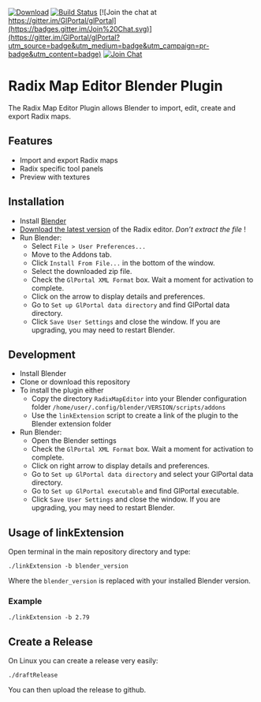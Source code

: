 [![Download](https://img.shields.io/badge/download-latest_release-brightgreen.svg)](https://github.com/GlPortal/map-editor/releases/)
[![Build Status](https://travis-ci.org/GlPortal/map-editor.svg?branch=master)](https://travis-ci.org/GlPortal/map-editor)
[![Join the chat at https://gitter.im/GlPortal/glPortal](https://badges.gitter.im/Join%20Chat.svg)](https://gitter.im/GlPortal/glPortal?utm_source=badge&utm_medium=badge&utm_campaign=pr-badge&utm_content=badge)
[![Join Chat](https://img.shields.io/badge/irc-join_chat-brightgreen.svg)](http://webchat.freenode.net/?channels=%23%23glportal&uio=d4)

# Radix Map Editor Blender Plugin
The Radix Map Editor Plugin allows Blender to import, edit, create and export Radix maps.

## Features
- Import and export Radix maps
- Radix specific tool panels
- Preview with textures

## Installation
- Install [Blender](http://www.blender.org/download/)
- [Download the latest version](https://github.com/GlPortal/map-editor/releases/) of the Radix editor. *Don’t extract the file* !
- Run Blender:
  - Select `File > User Preferences...`
  - Move to the Addons tab.
  - Click `Install From File...` in the bottom of the window.
  - Select the downloaded zip file.
  - Check the `GlPortal XML Format` box. Wait a moment for activation to complete.
  - Click on the arrow to display details and preferences.
  - Go to `Set up GlPortal data directory` and find GlPortal data directory.
  - Click `Save User Settings` and close the window.
If you are upgrading, you may need to restart Blender.

## Development
-   Install Blender
-   Clone or download this repository
-   To install the plugin either
    -   Copy the directory `RadixMapEditor` into your Blender configuration folder `/home/user/.config/blender/VERSION/scripts/addons`
    -   Use the `linkExtension` script to create a link of the plugin to the Blender extension folder
-   Run Blender:
    -  Open the Blender settings
    -  Check the `GlPortal XML Format` box. Wait a moment for activation to complete.
    -  Click on right arrow to display details and preferences.
    -  Go to `Set up GlPortal data directory` and select your GlPortal data directory.
    -  Go to `Set up GlPortal executable` and find GlPortal executable.
    -  Click `Save User Settings` and close the window. If you are upgrading, you may need to restart Blender.


## Usage of linkExtension

Open terminal in the main repository directory and type:

```
./linkExtension -b blender_version
```

Where the `blender_version` is replaced with your installed Blender version.

### Example
```
./linkExtension -b 2.79
```

## Create a Release
On Linux you can create a release very easily:
```
./draftRelease
```

You can then upload the release to github.
